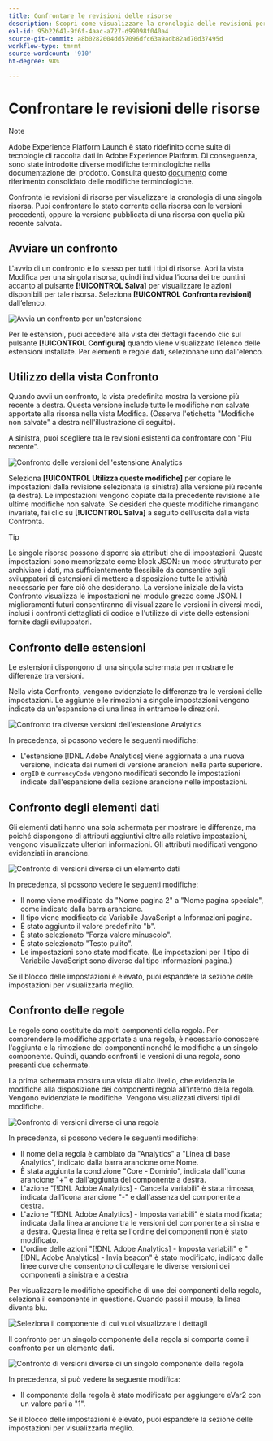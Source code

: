 ```yaml
---
title: Confrontare le revisioni delle risorse
description: Scopri come visualizzare la cronologia delle revisioni per una risorsa tag in Adobe Experience Platform.
exl-id: 95b22641-9f6f-4aac-a727-d99098f040a4
source-git-commit: a8b0282004dd57096dfc63a9adb82ad70d37495d
workflow-type: tm+mt
source-wordcount: '910'
ht-degree: 98%

---
```


# Confrontare le revisioni delle risorse

>[!NOTE]
>
>Adobe Experience Platform Launch è stato ridefinito come suite di tecnologie di raccolta dati in Adobe Experience Platform. Di conseguenza, sono state introdotte diverse modifiche terminologiche nella documentazione del prodotto. Consulta questo [documento](../../term-updates.md) come riferimento consolidato delle modifiche terminologiche.

Confronta le revisioni di risorse per visualizzare la cronologia di una singola risorsa. Puoi confrontare lo stato corrente della risorsa con le versioni precedenti, oppure la versione pubblicata di una risorsa con quella più recente salvata.

## Avviare un confronto

L&#39;avvio di un confronto è lo stesso per tutti i tipi di risorse. Apri la vista Modifica per una singola risorsa, quindi individua l’icona dei tre puntini accanto al pulsante **[!UICONTROL Salva]** per visualizzare le azioni disponibili per tale risorsa. Seleziona **[!UICONTROL Confronta revisioni]** dall’elenco.

![Avvia un confronto per un&#39;estensione](../../images/compare-initiate-extension.png)

Per le estensioni, puoi accedere alla vista dei dettagli facendo clic sul pulsante **[!UICONTROL Configura]** quando viene visualizzato l’elenco delle estensioni installate.  Per elementi e regole dati, selezionane uno dall&#39;elenco.

## Utilizzo della vista Confronto

Quando avvii un confronto, la vista predefinita mostra la versione più recente a destra. Questa versione include tutte le modifiche non salvate apportate alla risorsa nella vista Modifica. (Osserva l&#39;etichetta &quot;Modifiche non salvate&quot; a destra nell&#39;illustrazione di seguito).

A sinistra, puoi scegliere tra le revisioni esistenti da confrontare con &quot;Più recente&quot;.

![Confronto delle versioni dell&#39;estensione Analytics](../../images/compare-interpret-extension.png)

Seleziona **[!UICONTROL Utilizza queste modifiche]** per copiare le impostazioni dalla revisione selezionata (a sinistra) alla versione più recente (a destra). Le impostazioni vengono copiate dalla precedente revisione alle ultime modifiche non salvate. Se desideri che queste modifiche rimangano invariate, fai clic su **[!UICONTROL Salva]** a seguito dell’uscita dalla vista Confronta.

>[!TIP]
>Le singole risorse possono disporre sia attributi che di impostazioni. Queste impostazioni sono memorizzate come block JSON: un modo strutturato per archiviare i dati, ma sufficientemente flessibile da consentire agli sviluppatori di estensioni di mettere a disposizione tutte le attività necessarie per fare ciò che desiderano.
>La versione iniziale della vista Confronto visualizza le impostazioni nel modulo grezzo come JSON. I miglioramenti futuri consentiranno di visualizzare le versioni in diversi modi, inclusi i confronti dettagliati di codice e l&#39;utilizzo di viste delle estensioni fornite dagli sviluppatori.

## Confronto delle estensioni

Le estensioni dispongono di una singola schermata per mostrare le differenze tra versioni.

Nella vista Confronto, vengono evidenziate le differenze tra le versioni delle impostazioni. Le aggiunte e le rimozioni a singole impostazioni vengono indicate da un&#39;espansione di una linea in entrambe le direzioni.

![Confronto tra diverse versioni dell&#39;estensione Analytics](../../images/compare-extension.png)

In precedenza, si possono vedere le seguenti modifiche:

* L&#39;estensione [!DNL Adobe Analytics] viene aggiornata a una nuova versione, indicata dai numeri di versione arancioni nella parte superiore.
* `orgID` e `currencyCode` vengono modificati secondo le impostazioni indicate dall&#39;espansione della sezione arancione nelle impostazioni.

## Confronto degli elementi dati

Gli elementi dati hanno una sola schermata per mostrare le differenze, ma poiché dispongono di attributi aggiuntivi oltre alle relative impostazioni, vengono visualizzate ulteriori informazioni. Gli attributi modificati vengono evidenziati in arancione.

![Confronto di versioni diverse di un elemento dati](../../images/compare-data-element.png)

In precedenza, si possono vedere le seguenti modifiche:

* Il nome viene modificato da &quot;Nome pagina 2&quot; a &quot;Nome pagina speciale&quot;, come indicato dalla barra arancione.
* Il tipo viene modificato da Variabile JavaScript a Informazioni pagina.
* È stato aggiunto il valore predefinito &quot;b&quot;.
* È stato selezionato &quot;Forza valore minuscolo&quot;.
* È stato selezionato &quot;Testo pulito&quot;.
* Le impostazioni sono state modificate. (Le impostazioni per il tipo di Variabile JavaScript sono diverse dal tipo Informazioni pagina.)

Se il blocco delle impostazioni è elevato, puoi espandere la sezione delle impostazioni per visualizzarla meglio.

## Confronto delle regole

Le regole sono costituite da molti componenti della regola. Per comprendere le modifiche apportate a una regola, è necessario conoscere l&#39;aggiunta e la rimozione dei componenti nonché le modifiche a un singolo componente. Quindi, quando confronti le versioni di una regola, sono presenti due schermate.

La prima schermata mostra una vista di alto livello, che evidenzia le modifiche alla disposizione dei componenti regola all&#39;interno della regola. Vengono evidenziate le modifiche. Vengono visualizzati diversi tipi di modifiche.

![Confronto di versioni diverse di una regola](../../images/compare-rule.png)

In precedenza, si possono vedere le seguenti modifiche:

* Il nome della regola è cambiato da &quot;Analytics&quot; a &quot;Linea di base Analytics&quot;, indicato dalla barra arancione ome Nome.
* È stata aggiunta la condizione &quot;Core - Dominio&quot;, indicata dall&#39;icona arancione &quot;+&quot; e dall&#39;aggiunta del componente a destra.
* L&#39;azione &quot;[!DNL Adobe Analytics] - Cancella variabili&quot; è stata rimossa, indicata dall&#39;icona arancione &quot;-&quot; e dall&#39;assenza del componente a destra.
* L&#39;azione &quot;[!DNL Adobe Analytics] - Imposta variabili&quot; è stata modificata; indicata dalla linea arancione tra le versioni del componente a sinistra e a destra. Questa linea è retta se l&#39;ordine dei componenti non è stato modificato.
* L&#39;ordine delle azioni &quot;[!DNL Adobe Analytics] - Imposta variabili&quot; e &quot;[!DNL Adobe Analytics] - Invia beacon&quot; è stato modificato, indicato dalle linee curve che consentono di collegare le diverse versioni dei componenti a sinistra e a destra

Per visualizzare le modifiche specifiche di uno dei componenti della regola, seleziona il componente in questione. Quando passi il mouse, la linea diventa blu.

![Seleziona il componente di cui vuoi visualizzare i dettagli](../../images/compare-rule-component-click.png)

Il confronto per un singolo componente della regola si comporta come il confronto per un elemento dati.

![Confronto di versioni diverse di un singolo componente della regola](../../images/compare-rule-component.png)

In precedenza, si può vedere la seguente modifica:

* Il componente della regola è stato modificato per aggiungere eVar2 con un valore pari a &quot;1&quot;.

Se il blocco delle impostazioni è elevato, puoi espandere la sezione delle impostazioni per visualizzarla meglio.
